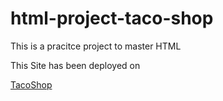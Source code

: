# html-project-taco-shop
This is a pracitce project to master HTML

This Site has been deployed on 

[TacoShop](https://ihsan-buneri.github.io/html-project-taco-shop)

